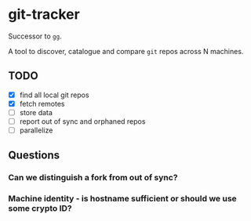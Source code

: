 git-tracker
===============================================================================

Successor to [`gg`](https://github.com/xandkar/gg).

A tool to discover, catalogue and compare `git` repos across N machines.

TODO
----

- [x] find all local git repos
- [x] fetch remotes
- [ ] store data
- [ ] report out of sync and orphaned repos
- [ ] parallelize

Questions
---------

### Can we distinguish a fork from out of sync?

### Machine identity - is hostname sufficient or should we use some crypto ID?
